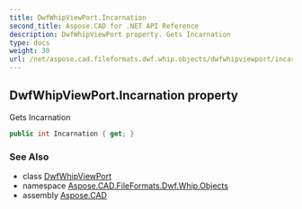 ```yaml
---
title: DwfWhipViewPort.Incarnation
second_title: Aspose.CAD for .NET API Reference
description: DwfWhipViewPort property. Gets Incarnation
type: docs
weight: 30
url: /net/aspose.cad.fileformats.dwf.whip.objects/dwfwhipviewport/incarnation/
---
```

## DwfWhipViewPort.Incarnation property

Gets Incarnation

```csharp
public int Incarnation { get; }
```

### See Also

* class [DwfWhipViewPort](../)
* namespace [Aspose.CAD.FileFormats.Dwf.Whip.Objects](../../dwfwhipviewport/)
* assembly [Aspose.CAD](../../../)


